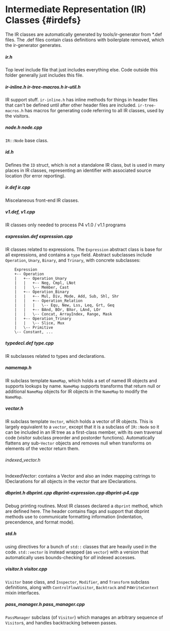 # Intermediate Representation (IR) Classes {#irdefs}

The IR classes are automatically generated by tools/ir-generator
from \*.def files.  The .def files contain class definitions with
boilerplate removed, which the ir-generator generates.

##### ir.h
  Top level include file that just includes everything else.  Code outside this
  folder generally just includes this file.

##### ir-inline.h ir-tree-macros.h ir-util.h
  IR support stuff.  `ir-inline.h` has inline methods for things in header
  files that can't be defined until after other header files are included.
  `ir-tree-macros.h` has macros for generating code referring to all IR
  classes, used by the visitors.

##### node.h node.cpp
  `IR::Node` base class.

##### id.h
  Defines the `ID` struct, which is not a standalone IR class, but is used
  in many places in IR classes, representing an identifier with associated
  source location (for error reporting).

##### ir.def ir.cpp
   Miscelaneous front-end IR classes.

##### v1.def, v1.cpp
   IR classes only needed to process P4 v1.0 / v1.1 programs

##### expression.def expression.cpp
  IR classes related to expressions.  The `Expression` abstract class is
  base for all expressions, and contains a `type` field.  Abstract subclasses
  include `Operation`, `Unary`, `Binary`, and `Trinary`, with concrete
  subclasses:

        Expression
        +-- Operation
        |   +-- Operation_Unary
        |   |   +-- Neg, Cmpl, LNot
        |   |   \-- Member, Cast
        |   +-- Operation_Binary
        |   |   +-- Mul, Div, Mode, Add, Sub, Shl, Shr
        |   |   +-- Operation_Relation
        |   |   |   \-- Equ, New, Lss, Leq, Grt, Geq
        |   |   +-- BAnd, BOr, BXor, LAnd, LOr
        |   |   \-- Concat, ArrayIndex, Range, Mask
        |   +-- Operation_Trinary
        |   |   \-- Slice, Mux
        |   \-- Primitive
        \-- Constant, ...

##### typedecl.def type.cpp
  IR subclasses related to types and declarations.

##### namemap.h
  IR subclass template `NameMap`, which holds a set of named IR objects and
  supports lookups by name.  `NameMap` supports transforms that return null or
  additional `NameMap` objects for IR objects in the `NameMap` to modify the
  `NameMap`.

##### vector.h
  IR subclass template `Vector`, which holds a vector of IR objects.
  This is largely equivalent to a `vector`, except that it is a subclass
  of `IR::Node` so it can be included in an IR tree as a first-class
  member, with its own traversal code (visitor subclass preorder and
  postorder functions).  Automatically flattens any sub-`Vector` objects
  and removes null when transforms on elements of the vector return them.

###### indexed_vector.h
  IndexedVector: contains a Vector and also an index mapping cstrings
  to IDeclarations for all objects in the vector that are IDeclarations.

##### dbprint.h dbprint.cpp dbprint-expression.cpp dbprint-p4.cpp
  Debug printing routines.  Most IR classes declared a `dbprint` method,
  which are defined here.  The header contains flags and support that
  dbprint methods use to communicate formatting information (indentation,
  precendence, and format mode).

##### std.h
  using directives for a bunch of `std::` classes that are heavily used in
  the code.  `std::vector` is instead wrapped (as `vector`) with a version
  that automatically uses bounds-checking for *all* indexed accesses.

##### visitor.h visitor.cpp
  `Visitor` base class, and `Inspector`, `Modifier`, and `Transform` subclass
  definitions, along with `ControlFlowVisitor`, `Backtrack` and `P4WriteContext`
  mixin interfaces.

##### pass\_manager.h pass\_manager.cpp
  `PassManager` subclass (of `Visitor`) which manages an arbitrary sequence of
  `Visitor`s, and handles backtracking between passes.
